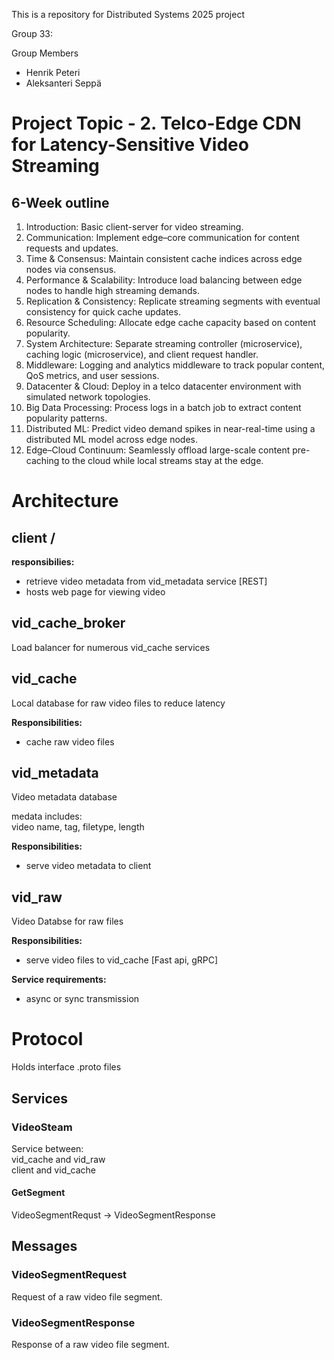 This is a repository for Distributed Systems 2025 project

Group 33:

Group Members
- Henrik Peteri  
- Aleksanteri Seppä  

# Project Topic - 2. Telco-Edge CDN for Latency-Sensitive Video Streaming
## 6-Week outline

1. Introduction: Basic client-server for video streaming.  
2. Communication: Implement edge–core communication for content requests and updates.  
3. Time & Consensus: Maintain consistent cache indices across edge nodes via consensus.  
4. Performance & Scalability: Introduce load balancing between edge nodes to handle high streaming demands.  
5. Replication & Consistency: Replicate streaming segments with eventual consistency for quick cache updates.  
6. Resource Scheduling: Allocate edge cache capacity based on content popularity.  
7. System Architecture: Separate streaming controller (microservice), caching logic (microservice), and client request handler.  
8. Middleware: Logging and analytics middleware to track popular content, QoS metrics, and user sessions.  
9. Datacenter & Cloud: Deploy in a telco datacenter environment with simulated network topologies.  
10. Big Data Processing:  Process logs in a batch job to extract content popularity patterns.  
11. Distributed ML:  Predict video demand spikes in near-real-time using a distributed ML model across edge nodes.  
12. Edge–Cloud Continuum: Seamlessly offload large-scale content pre-caching to the cloud while local streams stay at the edge.  


# Architecture

## client / 

**responsibilies:**  
- retrieve video metadata from vid_metadata service [REST]  
- hosts web page for viewing video  

## vid_cache_broker

Load balancer for numerous vid_cache services

## vid_cache

Local database for raw video files to reduce latency

**Responsibilities:**  
- cache raw video files

## vid_metadata

Video metadata database

medata includes:  
video name, tag, filetype, length  

**Responsibilities:**  
- serve video metadata to client

## vid_raw

Video Databse for raw files

**Responsibilities:**  
- serve video files to vid_cache [Fast api, gRPC]

**Service requirements:**  
- async or sync transmission

# Protocol

Holds interface .proto files

## Services

### VideoSteam
Service between:  
vid_cache and vid_raw  
client and vid_cache  

#### GetSegment

VideoSegmentRequst -> VideoSegmentResponse

## Messages

### VideoSegmentRequest

Request of a raw video file segment.

### VideoSegmentResponse

Response of a raw video file segment.

